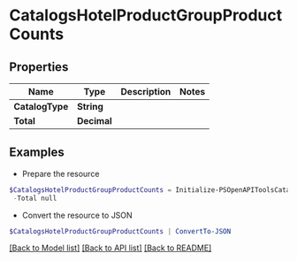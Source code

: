 # CatalogsHotelProductGroupProductCounts
## Properties

Name | Type | Description | Notes
------------ | ------------- | ------------- | -------------
**CatalogType** | **String** |  | 
**Total** | **Decimal** |  | 

## Examples

- Prepare the resource
```powershell
$CatalogsHotelProductGroupProductCounts = Initialize-PSOpenAPIToolsCatalogsHotelProductGroupProductCounts  -CatalogType null `
 -Total null
```

- Convert the resource to JSON
```powershell
$CatalogsHotelProductGroupProductCounts | ConvertTo-JSON
```

[[Back to Model list]](../README.md#documentation-for-models) [[Back to API list]](../README.md#documentation-for-api-endpoints) [[Back to README]](../README.md)

